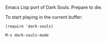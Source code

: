 Emacs Lisp port of Dark Souls. Prepare to die.

To start playing in the current buffer:

```elisp
(require 'dark-souls)
```

```
M-x dark-souls-mode
```
